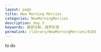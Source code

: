 ```yaml
---
layout: page
title: New Morning Mercies
categories: NewMorningMercies
description: day 3
keywords: 晨恩日新，保罗区普
permalink: /library/NewMorningMercies/0103
---
```


to do
